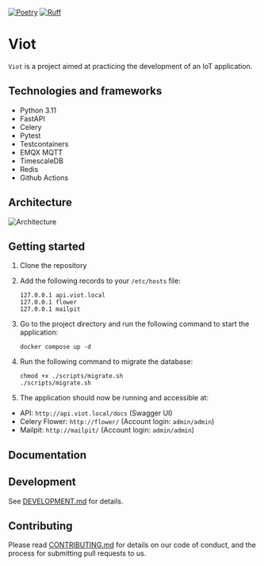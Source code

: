[![Poetry](https://img.shields.io/endpoint?url=https://python-poetry.org/badge/v0.json)](https://python-poetry.org/)
[![Ruff](https://img.shields.io/endpoint?url=https://raw.githubusercontent.com/astral-sh/ruff/main/assets/badge/v2.json)](https://github.com/astral-sh/ruff)
# Viot

`Viot` is a project aimed at practicing the development of an IoT application.

## Technologies and frameworks

- Python 3.11
- FastAPI
- Celery
- Pytest
- Testcontainers
- EMQX MQTT
- TimescaleDB
- Redis
- Github Actions

## Architecture

![Architecture](./docs/architecture.png)

## Getting started

1. Clone the repository
2. Add the following records to your `/etc/hosts` file:
    ```
    127.0.0.1 api.viot.local
    127.0.0.1 flower
    127.0.0.1 mailpit
    ```

3. Go to the project directory and run the following command to start the application:
    ```
    docker compose up -d
    ```

4. Run the following command to migrate the database:
    ```
    chmod +x ./scripts/migrate.sh
    ./scripts/migrate.sh
    ```

5. The application should now be running and accessible at:
- API: `http://api.viot.local/docs` (Swagger UI)
- Celery Flower: `http://flower/` (Account login: `admin/admin`)
- Mailpit: `http://mailpit/` (Account login: `admin/admin`)

## Documentation

## Development
See [DEVELOPMENT.md](DEVELOPMENT.md) for details.

## Contributing
Please read [CONTRIBUTING.md](CONTRIBUTING.md) for details on our code of conduct, and the process for submitting pull requests to us.